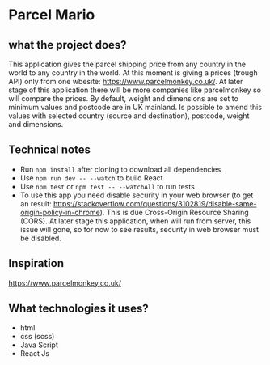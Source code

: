 # Parcel Mario

## what the project does?

This application gives the parcel shipping price from any country in the world to any country in the world. At this moment is giving a prices (trough API) only from one wbesite: https://www.parcelmonkey.co.uk/. At later stage of this application there will be more companies like parcelmonkey so will compare the prices.
By default, weight and dimensions are set to minimum values and postcode are in UK mainland. Is possible to amend this values with selected country (source and destination), postcode, weight and dimensions.

## Technical notes

* Run `npm install` after cloning to download all dependencies
* Use `npm run dev -- --watch` to build React
* Use `npm test` or `npm test -- --watchAll` to run tests
* To use this app you need disable security in your web browser (to get an result: https://stackoverflow.com/questions/3102819/disable-same-origin-policy-in-chrome). This is due Cross-Origin Resource Sharing (CORS). At later stage this application, when will run from server, this issue will gone, so for now to see results, security in web browser must be disabled.

## Inspiration

https://www.parcelmonkey.co.uk/

## What technologies it uses?

* html
* css (scss)
* Java Script
* React Js